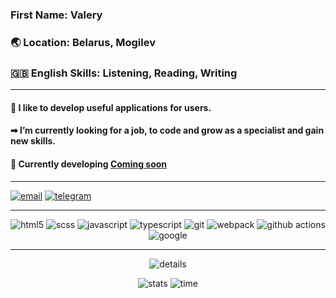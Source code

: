 ### First Name: Valery<br/>
### 🌏 Location: Belarus, Mogilev<br/>
### 🇬🇧 English Skills: Listening, Reading, Writing

---

#### 👾️ I like to develop useful applications for users.<br/>
#### ➡ I’m currently looking for a job, to code and grow as a specialist and gain new skills.<br/>
#### 🛑 Currently developing [Coming soon]()<br/>

---

<div> 
    <a href = "mailto:valery.nosareu@gmail.com"><img src="https://img.shields.io/badge/-Gmail-%23333?style=for-the-badge&logo=gmail" alt="email"></a>
    <a href="https://t.me/Cstrp"><img src="https://img.shields.io/badge/-Telegram-%23333?style=for-the-badge&logo=telegram" alt="telegram"></a>
</div>

---
<p align="center">
 <img alt="html5" src="https://img.shields.io/badge/html5-E34F26.svg?&style=for-the-badge&logo=html5&logoColor=FFFFFF">
 <img alt="scss" src="https://img.shields.io/badge/scss-CC6699.svg?&style=for-the-badge&logo=sass&logoColor=FFFFFF">
 <img alt="javascript" src="https://img.shields.io/badge/javascript-F7DF1E.svg?&style=for-the-badge&logo=javascript&logoColor=000000">
 <img alt="typescript" src="https://shields.io/badge/typescript-3178C6?style=for-the-badge&logo=typescript&logoColor=FFFFFF">
 <img alt="git" src="https://img.shields.io/badge/git-F05032.svg?style=for-the-badge&logo=git&logoColor=FFFFFF">
 <img alt="webpack" src="https://img.shields.io/badge/-webpack-0000FF.svg?&style=for-the-badge&logo=webpack&logoColor=FFFFFF">
 <img alt="github actions" src="https://img.shields.io/badge/-Github_Actions-E10098?style=for-the-badge&logo=github-actions&logoColor=FFFFFF" />
 <img alt="google" src="https://img.shields.io/badge/-google-8F00FF?style=for-the-badge&logo=google" />
</p>

---

<div align="center">

![details](https://github-profile-summary-cards.vercel.app/api/cards/profile-details?username=Cstrp&theme=github_dark)

![stats](https://github-profile-summary-cards.vercel.app/api/cards/stats?username=Cstrp&theme=github_dark)
![time](https://github-profile-summary-cards.vercel.app/api/cards/productive-time?username=Cstrp&theme=github_dark)

</div>
